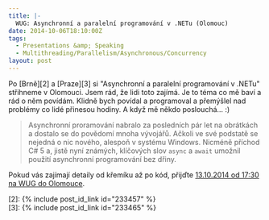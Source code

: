 ```yaml
---
title: |-
  WUG: Asynchronní a paralelní programování v .NETu (Olomouc)
date: 2014-10-06T18:10:00Z
tags:
  - Presentations &amp; Speaking
  - Multithreading/Parallelism/Asynchronous/Concurrency
layout: post
---
```

Po [Brně][2] a [Praze][3] si "Asynchronní a paralelní programování v .NETu" střihneme v Olomouci. Jsem rád, že lidi toto zajímá. Je to téma co mě baví a rád o něm povídám. Klidně bych povídal a programoval a přemýšlel nad problémy co lidé přinesou hodiny. A když mě někdo poslouchá... :) 

> Asynchronní proramování nabralo za posledních pár let na obrátkách a dostalo se do povědomí mnoha vývojářů. Ačkoli ve své podstatě se nejedná o nic nového, alespoň v systému Windows. Nicméně příchod C# 5 a, jistě nyní známých, klíčových slov `async` a `await` umožnil použití asynchronní programování bez dřiny.

Pokud vás zajímají detaily od křemíku až po kód, přijďte [13.10.2014 od 17:30 na WUG do Olomouce][1].

[1]: http://wug.cz/olomouc/akce/657-Asynchronni-a-paralelni-programovani-v-NETu
[2]: {% include post_id_link id="233457" %}   
[3]: {% include post_id_link id="233465" %}